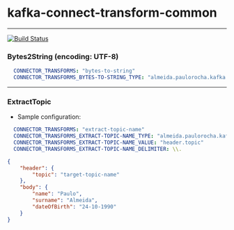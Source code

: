 # kafka-connect-transform-common
---
[![Build Status](https://travis-ci.org/rochapaulo/kafka-connect-transform-commons.svg?branch=master)](https://travis-ci.org/rochapaulo/kafka-connect-transform-commons)


### Bytes2String (encoding: UTF-8)
```yaml
  CONNECTOR_TRANSFORMS: "bytes-to-string"
  CONNECTOR_TRANSFORMS_BYTES-TO-STRING_TYPE: "almeida.paulorocha.kafka.connect.transform.common.Bytes2String"
```

------

### ExtractTopic
- Sample configuration:
```yaml
  CONNECTOR_TRANSFORMS: "extract-topic-name"
  CONNECTOR_TRANSFORMS_EXTRACT-TOPIC-NAME_TYPE: "almeida.paulorocha.kafka.connect.transform.common.ExtractTopic"
  CONNECTOR_TRANSFORMS_EXTRACT-TOPIC-NAME_VALUE: "header.topic"
  CONNECTOR_TRANSFORMS_EXTRACT-TOPIC-NAME_DELIMITER: \\.
``` 

```json
{
    "header": {
        "topic": "target-topic-name"
    },
    "body": {
        "name": "Paulo",
        "surname": "Almeida",
        "dateOfBirth": "24-10-1990"
    }
}
```
